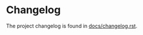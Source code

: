 # Changelog

The project changelog is found in [docs/changelog.rst](./docs/development/changelog.rst).
